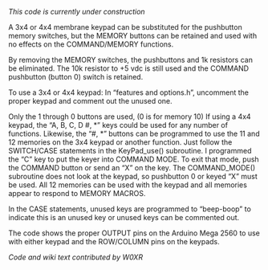 _This code is currently under construction_

A 3x4 or 4x4 membrane keypad can be substituted for the pushbutton memory switches,
but the MEMORY buttons can be retained and used with no effects on the
COMMAND/MEMORY functions.

By removing the MEMORY switches, the pushbuttons and 1k resistors can be eliminated.
The 10k resistor to +5 vdc is still used and the COMMAND pushbutton (button 0) switch is
retained.

To use a 3x4 or 4x4 keypad: In “features and options.h”, uncomment the proper keypad
and comment out the unused one.

Only the 1 through 0 buttons are used, (0 is for memory 10) If using a 4x4 keypad, the “A,
B, C, D #, *” keys could be used for any number of functions. Likewise, the “#, *” buttons
can be programmed to use the 11 and 12 memories on the 3x4 keypad or another function.
Just follow the SWITCH/CASE statements in the KeyPad_use() subroutine. I
programmed the “C” key to put the keyer into COMMAND MODE. To exit that mode,
push the COMMAND button or send an “X” on the key. The COMMAND_MODE()
subroutine does not look at the keypad, so pushbutton 0 or keyed “X” must be used.
All 12 memories can be used with the keypad and all memories appear to respond to
MEMORY MACROS.

In the CASE statements, unused keys are programmed to “beep-boop” to indicate this is an
unused key or unused keys can be commented out.

The code shows the proper OUTPUT pins on the Arduino Mega 2560 to use with either
keypad and the ROW/COLUMN pins on the keypads.

_Code and wiki text contributed by W0XR_